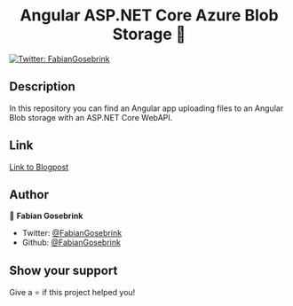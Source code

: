 <h1 align="center">Angular ASP.NET Core Azure Blob Storage 👋</h1>
<p>
  <a href="https://twitter.com/FabianGosebrink">
    <img alt="Twitter: FabianGosebrink" src="https://img.shields.io/twitter/follow/FabianGosebrink.svg?style=social" target="_blank" />
  </a>
</p>

## Description

In this repository you can find an Angular app uploading files to an Angular Blob storage with an ASP.NET Core WebAPI.

## Link

[Link to Blogpost](#)

## Author

👤 **Fabian Gosebrink**

- Twitter: [@FabianGosebrink](https://twitter.com/FabianGosebrink)
- Github: [@FabianGosebrink](https://github.com/FabianGosebrink)

## Show your support

Give a ⭐️ if this project helped you!
